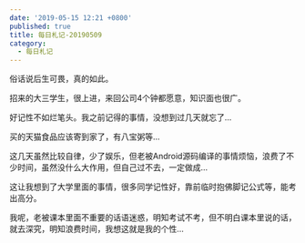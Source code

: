 ```yaml
---
date: '2019-05-15 12:21 +0800'
published: true
title: 每日札记-20190509
category:
  - 每日札记
---
```

俗话说后生可畏，真的如此。

招来的大三学生，很上进，来回公司4个钟都愿意，知识面也很广。

好记性不如烂笔头。我之前记得的事情，没想到过几天就忘了...

买的天猫食品应该寄到家了，有八宝粥等...

这几天虽然比较自律，少了娱乐，但老被Android源码编译的事情烦恼，浪费了不少时间，虽然没什么大作用，但自己过不去，一定做成...

这让我想到了大学里面的事情，很多同学记性好，靠前临时抱佛脚记公式等，能考出高分。

我呢，老被课本里面不重要的话语迷惑，明知考试不考，但不明白课本里说的话，就去深究，明知浪费时间，我想这就是我的个性...
